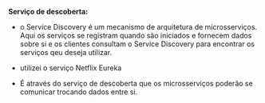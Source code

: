 **Serviço de descoberta:**

- o Service Discovery é um mecanismo de arquitetura de microsserviços. Aqui os serviços se registram quando são iniciados e fornecem dados sobre si e os clientes consultam o Service Discovery para encontrar os serviços qeu deseja utilizar.

- utilizei o serviço Netflix Eureka

- É através do serviço de descoberta que  os microsserviços poderão se comunicar trocando dados entre si.
